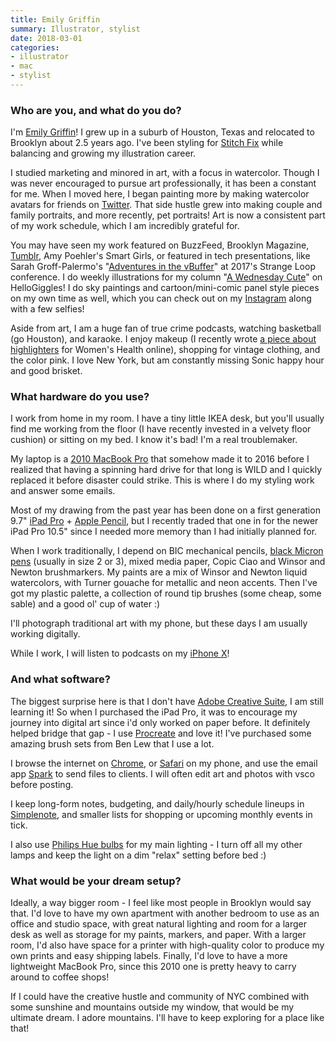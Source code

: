 ```yaml
---
title: Emily Griffin
summary: Illustrator, stylist
date: 2018-03-01
categories:
- illustrator
- mac
- stylist
---
```


### Who are you, and what do you do?

I'm [Emily Griffin](http://daybrighten.com/ "Emily's website.")! I grew up in a suburb of Houston, Texas and relocated to Brooklyn about 2.5 years ago. I've been styling for [Stitch Fix][stitch-fix] while balancing and growing my illustration career.

I studied marketing and minored in art, with a focus in watercolor. Though I was never encouraged to pursue art professionally, it has been a constant for me. When I moved here, I began painting more by making watercolor avatars for friends on [Twitter][]. That side hustle grew into making couple and family portraits, and more recently, pet portraits! Art is now a consistent part of my work schedule, which I am incredibly grateful for.

You may have seen my work featured on BuzzFeed, Brooklyn Magazine, [Tumblr][], Amy Poehler's Smart Girls, or featured in tech presentations, like Sarah Groff-Palermo's "[Adventures in the vBuffer](https://www.youtube.com/watch?v=WhE2TUZXQQU "A YouTube video of Sarah's WebGL talk.")" at 2017's Strange Loop conference. I do weekly illustrations for my column "[A Wednesday Cute](https://hellogiggles.com/author/emily-griffin/ "Emily's HelloGiggles account.")" on HelloGiggles! I do sky paintings and cartoon/mini-comic panel style pieces on my own time as well, which you can check out on my [Instagram](https://www.instagram.com/daybrighten/ "Emily's Instagram account.") along with a few selfies!

Aside from art, I am a huge fan of true crime podcasts, watching basketball (go Houston), and karaoke. I enjoy makeup (I recently wrote [a piece about highlighters](https://www.womenshealthmag.com/beauty/highlighter-techniques "Emily's highlighters article for Women's Health.") for Women's Health online), shopping for vintage clothing, and the color pink. I love New York, but am constantly missing Sonic happy hour and good brisket.

### What hardware do you use?

I work from home in my room. I have a tiny little IKEA desk, but you'll usually find me working from the floor (I have recently invested in a velvety floor cushion) or sitting on my bed. I know it's bad! I'm a real troublemaker.

My laptop is a [2010 MacBook Pro][macbook-pro] that somehow made it to 2016 before I realized that having a spinning hard drive for that long is WILD and I quickly replaced it before disaster could strike. This is where I do my styling work and answer some emails.

Most of my drawing from the past year has been done on a first generation 9.7" [iPad Pro][ipad-pro] + [Apple Pencil][pencil], but I recently traded that one in for the newer iPad Pro 10.5" since I needed more memory than I had initially planned for.

When I work traditionally, I depend on BIC mechanical pencils, [black Micron pens][pigma-micron] (usually in size 2 or 3), mixed media paper, Copic Ciao and Winsor and Newton brushmarkers. My paints are a mix of Winsor and Newton liquid watercolors, with Turner gouache for metallic and neon accents. Then I've got my plastic palette, a collection of round tip brushes (some cheap, some sable) and a good ol' cup of water :) 

I'll photograph traditional art with my phone, but these days I am usually working digitally.

While I work, I will listen to podcasts on my [iPhone X][iphone-x]!

### And what software?

The biggest surprise here is that I don't have [Adobe Creative Suite][creative-suite], I am still learning it! So when I purchased the iPad Pro, it was to encourage my journey into digital art since i'd only worked on paper before. It definitely helped bridge that gap - I use [Procreate][procreate-ios] and love it! I've purchased some amazing brush sets from Ben Lew that I use a lot.

I browse the internet on [Chrome][], or [Safari][safari-ios] on my phone, and use the email app [Spark][spark.2] to send files to clients. I will often edit art and photos with vsco before posting.

I keep long-form notes, budgeting, and daily/hourly schedule lineups in [Simplenote][], and smaller lists for shopping or upcoming monthly events in tick. 

I also use [Philips Hue bulbs][hue] for my main lighting - I turn off all my other lamps and keep the light on a dim "relax" setting before bed :) 

### What would be your dream setup?

Ideally, a way bigger room - I feel like most people in Brooklyn would say that. I'd love to have my own apartment with another bedroom to use as an office and studio space, with great natural lighting and room for a larger desk as well as storage for my paints, markers, and paper. With a larger room, I'd also have space for a printer with high-quality color to produce my own prints and easy shipping labels. Finally, I'd love to have a more lightweight MacBook Pro, since this 2010 one is pretty heavy to carry around to coffee shops!

If I could have the creative hustle and community of NYC combined with some sunshine and mountains outside my window, that would be my ultimate dream. I adore mountains. I'll have to keep exploring for a place like that!

[chrome]: https://www.google.com/intl/en/chrome/ "A WebKit-based browser, where each tab runs in its own thread."
[creative-suite]: https://www.adobe.com/creativecloud.html "A collection of design tools."
[hue]: http://web.archive.org/web/20230815071430/https://www.philips-hue.com/en-us "A wireless controllable LED light system."
[ipad-pro]: https://en.wikipedia.org/wiki/IPad_Pro "An iOS tablet."
[iphone-x]: https://en.wikipedia.org/wiki/IPhone_X "A 5.8 inch smartphone."
[macbook-pro]: https://www.apple.com/macbook-pro/ "A laptop."
[pencil]: http://wetransfer.com/pencil "An iPad stylus."
[pigma-micron]: http://web.archive.org/web/20200719070910/http://sakuraofamerica.com:80/pen-archival "A technical pen with archival pigmented ink."
[procreate-ios]: https://apps.apple.com/us/app/procreate/id425073498 "A powerful illustration app."
[safari-ios]: https://en.wikipedia.org/wiki/Safari_(web_browser)#iOS-specific_features "A web browser included with iOS."
[simplenote]: https://simplenote.com/ "A note-taking/syncing service."
[spark.2]: https://sparkmailapp.com "A Mac email client."
[stitch-fix]: https://www.stitchfix.com/ "A personal clothes styling service."
[tumblr]: https://www.tumblr.com/ "An online personal publishing platform."
[twitter]: http://web.archive.org/web/20230525035323/https://twitter.com/ "An online micro-blogging platform."
